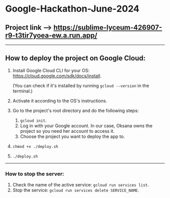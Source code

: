 # Google-Hackathon-June-2024

## Project link --> https://sublime-lyceum-426907-r9-t3tir7yoea-ew.a.run.app/

---
## How to deploy the project on Google Cloud:
1. Install Google Cloud CLI for your OS: https://cloud.google.com/sdk/docs/install.
   
     (You can check if it's installed by running `gcloud --version` in the terminal.)
2. Activate it according to the OS's instructions.
3. Go to the project's root directory and do the following steps:
    1. `gcloud init`.
    2. Log in with your Google account.  In our case, Oksana owns the project so you need her account to access it.
    3. Choose the project you want to deploy the app to.
4. `chmod +x ./deploy.sh`
5. `./deploy.sh`

---
### How to stop the server:
1. Check the name of the active service: `gcloud run services list`.
2. Stop the service: `gcloud run services delete SERVICE_NAME`.
